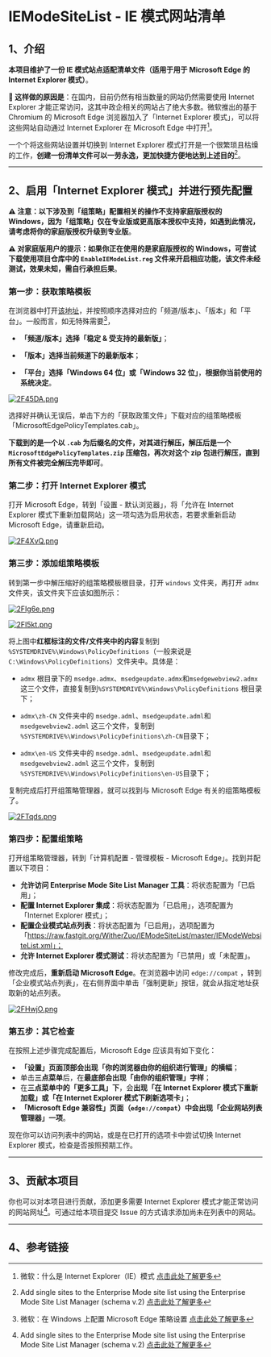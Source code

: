 # IEModeSiteList - IE 模式网站清单   

## 1、介绍  

**本项目维护了一份 IE 模式站点适配清单文件（适用于用于 Microsoft Edge 的 Internet Explorer 模式）**。  

**🔴 这样做的原因是**：在国内，目前仍然有相当数量的网站仍然需要使用 Internet Explorer 才能正常访问，这其中政企相关的网站占了绝大多数。微软推出的基于 Chromium 的 Microsoft Edge 浏览器加入了「Internet Explorer 模式」，可以将这些网站自动通过 Internet Explorer 在 Microsoft Edge 中打开[^1]。  

一个个将这些网站设置并切换到 Internet Explorer 模式打开是一个很繁琐且枯燥的工作，**创建一份清单文件可以一劳永逸，更加快捷方便地达到上述目的**[^2]。  

---

## 2、启用「Internet Explorer 模式」并进行预先配置

**⚠️ 注意：以下涉及到「组策略」配置相关的操作不支持家庭版授权的 Windows，因为「组策略」仅在专业版或更高版本授权中支持，如遇到此情况，请考虑将你的家庭版授权升级到专业版**。

**⚠️ 对家庭版用户的提示：如果你正在使用的是家庭版授权的 Windows，可尝试下载使用项目仓库中的 `EnableIEModeList.reg` 文件来开启相应功能，该文件未经测试，效果未知，需自行承担后果**。

### 第一步：获取策略模板 

在浏览器中打开[该地址](https://www.microsoft.com/zh-cn/edge/business/download)，并按照顺序选择对应的「频道/版本」、「版本」和「平台」。一般而言，如无特殊需要[^4]，  

- **「频道/版本」**选择**「稳定 & 受支持的最新版」**；

- **「版本」**选择**当前频道下的最新版本**；  

- **「平台」**选择**「Windows 64 位」或「Windows 32 位」**，**根据你当前使用的系统决定**。  

[![2F45DA.png](https://z3.ax1x.com/2021/05/28/2F45DA.png)](https://imgtu.com/i/2F45DA)  

选择好并确认无误后，单击下方的「获取政策文件」下载对应的组策略模板「MicrosoftEdgePolicyTemplates.cab」。  

**下载到的是一个以 `.cab` 为后缀名的文件，对其进行解压，解压后是一个 `MicrosoftEdgePolicyTemplates.zip` 压缩包，再次对这个 zip 包进行解压，直到所有文件被完全解压完毕即可**。  

### 第二步：打开 Internet Explorer 模式  

打开 Microsoft Edge，转到「设置 - 默认浏览器」，将「允许在 Internet Explorer 模式下重新加载网站」这一项勾选为启用状态，若要求重新启动 Microsoft Edge，请重新启动。  

[![2F4XvQ.png](https://z3.ax1x.com/2021/05/28/2F4XvQ.png)](https://imgtu.com/i/2F4XvQ)  

### 第三步：添加组策略模板  

转到第一步中解压缩好的组策略模板根目录，打开 `windows` 文件夹，再打开 `admx` 文件夹，该文件夹下应该如图所示：  

[![2FIg6e.png](https://z3.ax1x.com/2021/05/28/2FIg6e.png)](https://imgtu.com/i/2FIg6e)  

[![2FI5kt.png](https://z3.ax1x.com/2021/05/28/2FI5kt.png)](https://imgtu.com/i/2FI5kt)  

将上图中**红框标注的文件/文件夹中的内容**复制到 `%SYSTEMDRIVE%\Windows\PolicyDefinitions`（一般来说是 `C:\Windows\PolicyDefinitions`）文件夹中。具体是：  

- `admx` 根目录下的 `msedge.admx`、`msedgeupdate.admx`和`msedgewebview2.admx` 这三个文件，直接复制到`%SYSTEMDRIVE%\Windows\PolicyDefinitions` 根目录下；  

- `admx\zh-CN` 文件夹中的 `msedge.adml`、`msedgeupdate.adml`和`msedgewebview2.adml` 这三个文件，复制到 `%SYSTEMDRIVE%\Windows\PolicyDefinitions\zh-CN`目录下；

- `admx\en-US` 文件夹中的 `msedge.adml`、`msedgeupdate.adml`和`msedgewebview2.adml` 这三个文件，复制到 `%SYSTEMDRIVE%\Windows\PolicyDefinitions\en-US`目录下；  

复制完成后打开组策略管理器，就可以找到与 Microsoft Edge 有关的组策略模板了。  

[![2FTqds.png](https://z3.ax1x.com/2021/05/28/2FTqds.png)](https://imgtu.com/i/2FTqds)  

### 第四步：配置组策略  

打开组策略管理器，转到「计算机配置 - 管理模板 - Microsoft Edge」。找到并配置以下项目：  

- **允许访问 Enterprise Mode Site List Manager 工具**：将状态配置为「已启用」；
- **配置 Internet Explorer 集成**：将状态配置为「已启用」，选项配置为「Internet Explorer 模式」；
- **配置企业模式站点列表**：将状态配置为「已启用」，选项配置为「https://raw.fastgit.org/WitherZuo/IEModeSiteList/master/IEModeWebsiteList.xml」；
- **允许 Internet Explorer 模式测试**：将状态配置为「已禁用」或「未配置」。

修改完成后，**重新启动 Microsoft Edge**。在浏览器中访问 `edge://compat` ，转到「企业模式站点列表」，在右侧界面中单击「强制更新」按钮，就会从指定地址获取新的站点列表。   

[![2FHwjO.png](https://z3.ax1x.com/2021/05/28/2FHwjO.png)](https://imgtu.com/i/2FHwjO)  

### 第五步：其它检查

在按照上述步骤完成配置后，Microsoft Edge 应该具有如下变化：  

- **「设置」**页面顶部会出现**「你的浏览器由你的组织进行管理」的横幅**；  
- 单击**三点菜单**后，在**最底部会出现「由你的组织管理」字样**；
- 在**三点菜单中的「更多工具」下**，会**出现「在 Internet Explorer 模式下重新加载」或「在 Internet Explorer 模式下刷新选项卡」**；
- **「Microsoft Edge 兼容性」页面（`edge://compat`）**中会**出现「企业网站列表管理器」一项**。  

现在你可以访问列表中的网站，或是在已打开的选项卡中尝试切换 Internet Explorer 模式，检查是否按照预期工作。  

---

## 3、贡献本项目  

你也可以对本项目进行贡献，添加更多需要 Internet Explorer 模式才能正常访问的网站网址[^2]。可通过给本项目提交 Issue 的方式请求添加尚未在列表中的网站。  

---

## 4、参考链接

[^1]: 微软：什么是 Internet Explorer（IE）模式 [点击此处了解更多](https://docs.microsoft.com/zh-cn/deployedge/edge-ie-mode)  
[^2]: Add single sites to the Enterprise Mode site list using the Enterprise Mode Site List Manager (schema v.2) [点击此处了解更多](https://docs.microsoft.com/en-us/internet-explorer/ie11-deploy-guide/add-single-sites-to-enterprise-mode-site-list-using-the-version-2-enterprise-mode-tool)   
[^3]: 微软：IE 模式疑难解答和常见问题解答 [点击此处了解更多](https://docs.microsoft.com/zh-cn/deployedge/edge-ie-mode-faq)   
[^4]: 微软：在 Windows 上配置 Microsoft Edge 策略设置 [点击此处了解更多](https://docs.microsoft.com/zh-cn/deployedge/configure-microsoft-edge)  
[^5]: 微软：The future of Internet Explorer on Windows 10 is in Microsoft Edge [点击此处了解更多](https://blogs.windows.com/windowsexperience/2021/05/19/the-future-of-internet-explorer-on-windows-10-is-in-microsoft-edge/)  
